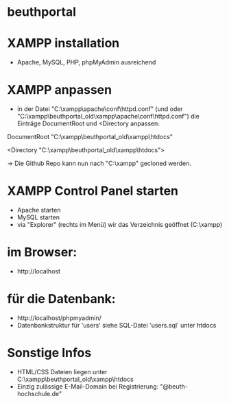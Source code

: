 # beuthportal
# XAMPP installation
- Apache, MySQL, PHP, phpMyAdmin ausreichend

# XAMPP anpassen
- in der Datei "C:\xampp\apache\conf\httpd.conf" (und oder "C:\xampp\beuthportal_old\xampp\apache\conf\httpd.conf") die Einträge DocumentRoot und <Directory anpassen:

DocumentRoot "C:\xampp\beuthportal_old\xampp\htdocs"

<Directory "C:\xampp\beuthportal_old\xampp\htdocs">

-> Die Github Repo kann nun nach "C:\xampp\" gecloned werden. 

# XAMPP Control Panel starten
- Apache starten
- MySQL starten
- via "Explorer" (rechts im Menü) wir das Verzeichnis geöffnet (C:\xampp)

# im Browser: 
- http://localhost

# für die Datenbank:
- http://localhost/phpmyadmin/
- Datenbankstruktur für 'users' siehe SQL-Datei 'users.sql' unter htdocs

# Sonstige Infos
- HTML/CSS Dateien liegen unter C:\xampp\beuthportal_old\xampp\htdocs 
- Einzig zulässige E-Mail-Domain bei Registrierung: "@beuth-hochschule.de"

